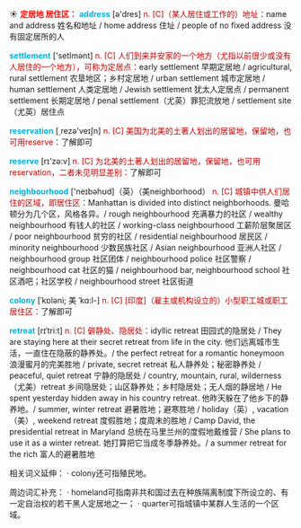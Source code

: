 ☀ <font color="red">**定居地 居住区：**</font>
<font color="sky blue">**address**</font> [ə'dres] 
<font color="#c00000">n. [C]（某人居住或工作的）地址：</font>name and address 姓名和地址 / home address 住址 / people of no fixed address 没有固定居所的人 

<font color="sky blue">**settlement**</font> ['setlmənt] 
<font color="#c00000">n. [C] 人们到来并安家的一个地方（尤指以前很少或没有人居住的一个地方），可称为定居点：</font>early settlement 早期定居地 / agricultural, rural settlement 农垦地区；乡村定居地 / urban settlement 城市定居地 / human settlement 人类定居地 / Jewish settlement 犹太人定居点 / permanent settlement 长期定居地 / penal settlement（尤英）罪犯流放地 / settlement site（尤英）居住点

<font color="sky blue">**reservation**</font> [͵rezə'veɪʃn] 
<font color="#c00000">n. [C] 美国为北美的土著人划出的居留地，保留地，也可用reserve：</font>了解即可

<font color="sky blue">**reserve**</font> [rɪ'zə:v] 
<font color="#c00000">n. [C] 为北美的土著人划出的居留地，保留地，也可用reservation，二者未见明显差别：</font>了解即可

<font color="sky blue">**neighbourhood**</font> ['neɪbəhʊd]（英）（美neighborhood）
<font color="#c00000">n. [C] 城镇中供人们居住的区域，即居住区：</font>Manhattan is divided into distinct neighborhoods. 曼哈顿分为几个区，风格各异。/ rough neighbourhood 充满暴力的社区 / wealthy neighbourhood 有钱人的社区 / working-class neighbourhood 工薪阶层聚居区 / poor neighbourhood 贫穷的社区 / residential neighbourhood 居民区 / minority neighbourhood 少数民族社区 / Asian neighbourhood 亚洲人社区 / neighbourhood group 社区团体 / neighbourhood police 社区警察 / neighbourhood cat 社区的猫 / neighbourhood bar, neighbourhood school 社区酒吧；社区学校 / neighbourhood street 社区街道 
                      
<font color="sky blue">**colony**</font> [ˈkɒləni; 美 ˈkɑ:l-]
<font color="#c00000">n. [C] [印度]（雇主或机构设立的）小型职工城或职工居住区：</font>了解即可

<font color="sky blue">**retreat**</font> [rɪˈtri:t]
<font color="#c00000">n. [C] 僻静处、隐居处：</font>idyllic retreat 田园式的隐居处 / They are staying here at their secret retreat from life in the city. 他们远离城市生活，一直住在隐蔽的静养处。/ the perfect retreat for a romantic honeymoon 浪漫蜜月的完美胜地 / private, secret retreat 私人静养处；秘密静养处 / peaceful, quiet retreat 宁静的隐居处 / country, mountain, rural, wilderness（尤美）retreat 乡间隐居处；山区静养处；乡村隐居处；无人烟的静居地 / He spent yesterday hidden away in his country retreat. 他昨天躲在了他乡下的静养地。/ summer, winter retreat 避暑胜地；避寒胜地 / holiday（英）, vacation（美）, weekend retreat 度假胜地；度周末的胜地 / Camp David, the presidential retreat in Maryland 总统在马里兰州的度假地戴维营 / She plans to use it as a winter retreat. 她打算把它当成冬季静养处。/ a summer retreat for the rich 富人的避暑胜地

相关词义延伸：
· colony还可指殖民地。

周边词汇补充：
· homeland可指南非共和国过去在种族隔离制度下所设立的、有一定自治权的若干黑人定居地之一；
· quarter可指城镇中某群人生活的一个区域。